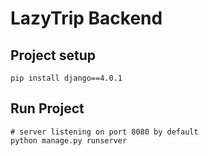 # LazyTrip Backend

## Project setup
```
pip install django==4.0.1
```

## Run Project
```
# server listening on port 8080 by default
python manage.py runserver
```

